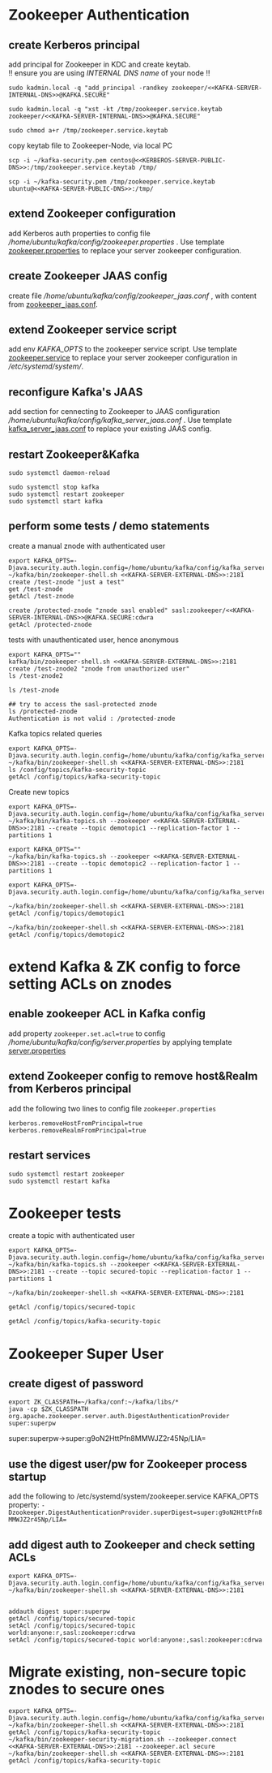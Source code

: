 # Zookeeper Authentication

## create Kerberos principal  
add principal for Zookeeper in KDC and create keytab.  
!! ensure you are using *INTERNAL DNS name* of your node !!

```
sudo kadmin.local -q "add_principal -randkey zookeeper/<<KAFKA-SERVER-INTERNAL-DNS>>@KAFKA.SECURE"

sudo kadmin.local -q "xst -kt /tmp/zookeeper.service.keytab zookeeper/<<KAFKA-SERVER-INTERNAL-DNS>>@KAFKA.SECURE"

sudo chmod a+r /tmp/zookeeper.service.keytab
```

copy keytab file to Zookeeper-Node, via local PC
```
scp -i ~/kafka-security.pem centos@<<KERBEROS-SERVER-PUBLIC-DNS>>:/tmp/zookeeper.service.keytab /tmp/

scp -i ~/kafka-security.pem /tmp/zookeeper.service.keytab ubuntu@<<KAFKA-SERVER-PUBLIC-DNS>>:/tmp/
```
## extend Zookeeper configuration
add Kerberos auth properties to config file _/home/ubuntu/kafka/config/zookeeper.properties_ . Use template [zookeeper.properties](./zookeeper.properties) to replace your server zookeeper configuration.

## create Zookeeper JAAS config  
create file _/home/ubuntu/kafka/config/zookeeper_jaas.conf_ , with content from [zookeeper_jaas.conf](./zookeeper_jaas.conf).

## extend Zookeeper service script  
add env _KAFKA_OPTS_ to the zookeeper service script. Use template [zookeeper.service](./zookeeper.service) to replace your server zookeeper configuration in _/etc/systemd/system/_.

## reconfigure Kafka's JAAS
add section for cennecting to Zookeeper to JAAS configuration _/home/ubuntu/kafka/config/kafka_server_jaas.conf_ . Use template [kafka_server_jaas.conf](./kafka_server_jaas.conf) to replace your existing JAAS config.

## restart Zookeeper&Kafka

```
sudo systemctl daemon-reload

sudo systemctl stop kafka
sudo systemctl restart zookeeper
sudo systemctl start kafka
```
## perform some tests / demo statements
create a manual znode with authenticated user
```
export KAFKA_OPTS=-Djava.security.auth.login.config=/home/ubuntu/kafka/config/kafka_server_jaas.conf
~/kafka/bin/zookeeper-shell.sh <<KAFKA-SERVER-EXTERNAL-DNS>>:2181
create /test-znode "just a test"
get /test-znode
getAcl /test-znode

create /protected-znode "znode sasl enabled" sasl:zookeeper/<<KAFKA-SERVER-INTERNAL-DNS>>@KAFKA.SECURE:cdwra
getAcl /protected-znode

```
tests with unauthenticated user, hence anonymous  

```
export KAFKA_OPTS=""
kafka/bin/zookeeper-shell.sh <<KAFKA-SERVER-EXTERNAL-DNS>>:2181
create /test-znode2 "znode from unauthorized user"
ls /test-znode2

ls /test-znode

## try to access the sasl-protected znode
ls /protected-znode
Authentication is not valid : /protected-znode

```
Kafka topics related queries  

```
export KAFKA_OPTS=-Djava.security.auth.login.config=/home/ubuntu/kafka/config/kafka_server_jaas.conf
~/kafka/bin/zookeeper-shell.sh <<KAFKA-SERVER-EXTERNAL-DNS>>:2181
ls /config/topics/kafka-security-topic
getAcl /config/topics/kafka-security-topic
```
Create new topics  

```
export KAFKA_OPTS=-Djava.security.auth.login.config=/home/ubuntu/kafka/config/kafka_server_jaas.conf
~/kafka/bin/kafka-topics.sh --zookeeper <<KAFKA-SERVER-EXTERNAL-DNS>>:2181 --create --topic demotopic1 --replication-factor 1 --partitions 1
```
```
export KAFKA_OPTS=""
~/kafka/bin/kafka-topics.sh --zookeeper <<KAFKA-SERVER-EXTERNAL-DNS>>:2181 --create --topic demotopic2 --replication-factor 1 --partitions 1
```

```
export KAFKA_OPTS=-Djava.security.auth.login.config=/home/ubuntu/kafka/config/kafka_server_jaas.conf

~/kafka/bin/zookeeper-shell.sh <<KAFKA-SERVER-EXTERNAL-DNS>>:2181 getAcl /config/topics/demotopic1

~/kafka/bin/zookeeper-shell.sh <<KAFKA-SERVER-EXTERNAL-DNS>>:2181 getAcl /config/topics/demotopic2

```

# extend Kafka & ZK config to force setting ACLs on znodes
## enable zookeeper ACL in Kafka config
add property ```zookeeper.set.acl=true``` to config _/home/ubuntu/kafka/config/server.properties_ by applying template [server.properties](./server.properties)

## extend Zookeeper config to remove host&Realm from Kerberos principal
add the following two lines to config file ```zookeeper.properties```
```
kerberos.removeHostFromPrincipal=true
kerberos.removeRealmFromPrincipal=true
```

## restart services
```
sudo systemctl restart zookeeper
sudo systemctl restart kafka
```

# Zookeeper tests

create a topic with authenticated user
```
export KAFKA_OPTS=-Djava.security.auth.login.config=/home/ubuntu/kafka/config/kafka_server_jaas.conf
~/kafka/bin/kafka-topics.sh --zookeeper <<KAFKA-SERVER-EXTERNAL-DNS>>:2181 --create --topic secured-topic --replication-factor 1 --partitions 1

~/kafka/bin/zookeeper-shell.sh <<KAFKA-SERVER-EXTERNAL-DNS>>:2181

getAcl /config/topics/secured-topic

getAcl /config/topics/kafka-security-topic
```




# Zookeeper Super User
## create digest of password
```
export ZK_CLASSPATH=~/kafka/conf:~/kafka/libs/*
java -cp $ZK_CLASSPATH org.apache.zookeeper.server.auth.DigestAuthenticationProvider super:superpw
```
super:superpw->super:g9oN2HttPfn8MMWJZ2r45Np/LIA=

## use the digest user/pw for Zookeeper process startup
add the following to /etc/systemd/system/zookeeper.service KAFKA_OPTS property:
```-Dzookeeper.DigestAuthenticationProvider.superDigest=super:g9oN2HttPfn8MMWJZ2r45Np/LIA=```

## add digest auth to Zookeeper and check setting ACLs
```
export KAFKA_OPTS=-Djava.security.auth.login.config=/home/ubuntu/kafka/config/kafka_server_jaas.conf
~/kafka/bin/zookeeper-shell.sh <<KAFKA-SERVER-EXTERNAL-DNS>>:2181


addauth digest super:superpw
getAcl /config/topics/secured-topic
setAcl /config/topics/secured-topic world:anyone:r,sasl:zookeeper:cdrwa
setAcl /config/topics/secured-topic world:anyone:,sasl:zookeeper:cdrwa
```

# Migrate existing, non-secure topic znodes to secure ones
```
export KAFKA_OPTS=-Djava.security.auth.login.config=/home/ubuntu/kafka/config/kafka_server_jaas.conf
~/kafka/bin/zookeeper-shell.sh <<KAFKA-SERVER-EXTERNAL-DNS>>:2181 getAcl /config/topics/kafka-security-topic
~/kafka/bin/zookeeper-security-migration.sh --zookeeper.connect <<KAFKA-SERVER-EXTERNAL-DNS>>:2181 --zookeeper.acl secure
~/kafka/bin/zookeeper-shell.sh <<KAFKA-SERVER-EXTERNAL-DNS>>:2181 getAcl /config/topics/kafka-security-topic
```
